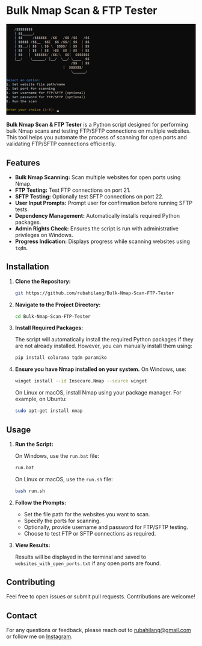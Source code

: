 # Bulk Nmap Scan & FTP Tester

![Image Preview](image.png)

**Bulk Nmap Scan & FTP Tester** is a Python script designed for performing bulk Nmap scans and testing FTP/SFTP connections on multiple websites. This tool helps you automate the process of scanning for open ports and validating FTP/SFTP connections efficiently.

## Features

- **Bulk Nmap Scanning:** Scan multiple websites for open ports using Nmap.
- **FTP Testing:** Test FTP connections on port 21.
- **SFTP Testing:** Optionally test SFTP connections on port 22.
- **User Input Prompts:** Prompt user for confirmation before running SFTP tests.
- **Dependency Management:** Automatically installs required Python packages.
- **Admin Rights Check:** Ensures the script is run with administrative privileges on Windows.
- **Progress Indication:** Displays progress while scanning websites using `tqdm`.

## Installation

1. **Clone the Repository:**

    ```bash
    git https://github.com/rubahilang/Bulk-Nmap-Scan-FTP-Tester
    ```

2. **Navigate to the Project Directory:**

    ```bash
    cd Bulk-Nmap-Scan-FTP-Tester
    ```

3. **Install Required Packages:**

    The script will automatically install the required Python packages if they are not already installed. However, you can manually install them using:

    ```bash
    pip install colorama tqdm paramiko
    ```

4. **Ensure you have Nmap installed on your system.** On Windows, use:

    ```bash
    winget install --id Insecure.Nmap --source winget
    ```

    On Linux or macOS, install Nmap using your package manager. For example, on Ubuntu:

    ```bash
    sudo apt-get install nmap
    ```

## Usage

1. **Run the Script:**

    On Windows, use the `run.bat` file:

    ```bash
    run.bat
    ```

    On Linux or macOS, use the `run.sh` file:

    ```bash
    bash run.sh
    ```

2. **Follow the Prompts:**

    - Set the file path for the websites you want to scan.
    - Specify the ports for scanning.
    - Optionally, provide username and password for FTP/SFTP testing.
    - Choose to test FTP or SFTP connections as required.

3. **View Results:**

    Results will be displayed in the terminal and saved to `websites_with_open_ports.txt` if any open ports are found.

## Contributing

Feel free to open issues or submit pull requests. Contributions are welcome!

## Contact

For any questions or feedback, please reach out to [rubahilang@gmail.com](mailto:rubahilang@gmail.com) or follow me on [Instagram](https://instagram.com/rubahilang).

